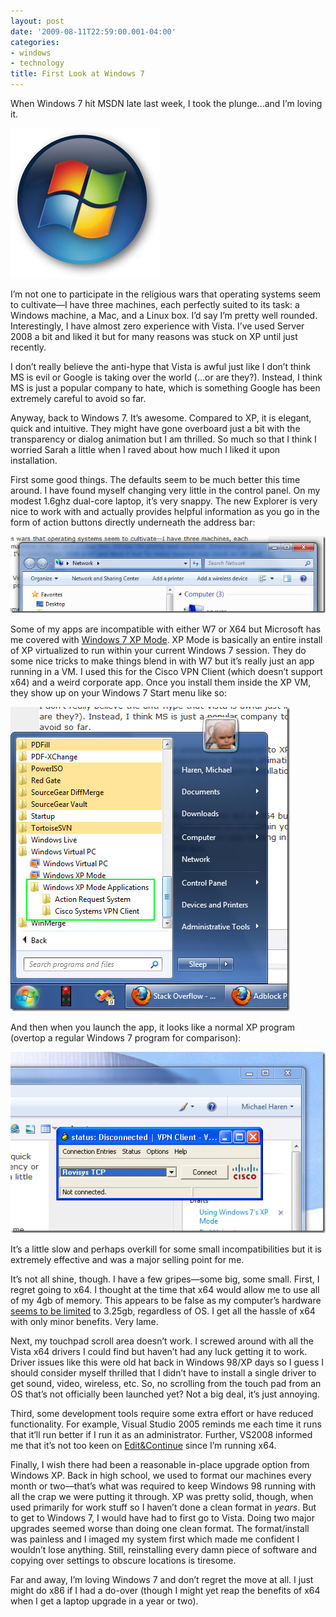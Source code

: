 ```yaml
---
layout: post
date: '2009-08-11T22:59:00.001-04:00'
categories:
- windows
- technology
title: First Look at Windows 7
---
```


When Windows 7 hit MSDN late last week, I took the plunge...and I’m loving it.

![](/assets/2009/windows-1.png) 

I’m not one to participate in the religious wars that operating systems seem to cultivate—I have three machines, each perfectly suited to its task: a Windows machine, a Mac, and a Linux box. I’d say I’m pretty well rounded. Interestingly, I have almost zero experience with Vista. I’ve used Server 2008 a bit and liked it but for many reasons was stuck on XP until just recently.

I don’t really believe the anti-hype that Vista is awful just like I don’t think MS is evil or Google is taking over the world (...or are they?). Instead, I think MS is just a popular company to hate, which is something Google has been extremely careful to avoid so far.

Anyway, back to Windows 7. It’s awesome. Compared to XP, it is elegant, quick and intuitive. They might have gone overboard just a bit with the transparency or dialog animation but I am thrilled. So much so that I think I worried Sarah a little when I raved about how much I liked it upon installation.

First some good things. The defaults seem to be much better this time around. I have found myself changing very little in the control panel. On my modest 1.6ghz dual-core laptop, it’s very snappy. The new Explorer is very nice to work with and actually provides helpful information as you go in the form of action buttons directly underneath the address bar:

![](/assets/2009/windows-2.png) 

Some of my apps are incompatible with either W7 or X64 but Microsoft has me covered with [Windows 7 XP Mode](http://www.microsoft.com/windows/virtual-pc/get-started.aspx). XP Mode is basically an entire install of XP virtualized to run within your current Windows 7 session. They do some nice tricks to make things blend in with W7 but it’s really just an app running in a VM. I used this for the Cisco VPN Client (which doesn’t support x64) and a weird corporate app. Once you install them inside the XP VM, they show up on your Windows 7 Start menu like so:

![](/assets/2009/windows-3.png) 

And then when you launch the app, it looks like a normal XP program (overtop a regular Windows 7 program for comparison):

![](/assets/2009/windows-4.png)

It’s a little slow and perhaps overkill for some small incompatibilities but it is extremely effective and was a major selling point for me.

It’s not all shine, though. I have a few gripes—some big, some small. First, I regret going to x64. I thought at the time that x64 would allow me to use all of my 4gb of memory. This appears to be false as my computer’s hardware [seems to be limited](http://superuser.com/questions/20299/why-cant-windows-7-x64-use-all-installed-memory) to 3.25gb, regardless of OS. I get all the hassle of x64 with only minor benefits. Very lame. 

Next, my touchpad scroll area doesn’t work. I screwed around with all the Vista x64 drivers I could find but haven’t had any luck getting it to work. Driver issues like this were old hat back in Windows 98/XP days so I guess I should consider myself thrilled that I didn’t have to install a single driver to get sound, video, wireless, etc. So, no scrolling from the touch pad from an OS that’s not officially been launched yet? Not a big deal, it’s just annoying. 

Third, some development tools require some extra effort or have reduced functionality. For example, Visual Studio 2005 reminds me each time it runs that it’ll run better if I run it as an administrator. Further, VS2008 informed me that it’s not too keen on [Edit&Continue](http://social.msdn.microsoft.com/Forums/en-US/vside2008/thread/fa7b70cc-af72-4449-b44c-5ae1eb0a64bd) since I’m running x64. 

Finally, I wish there had been a reasonable in-place upgrade option from Windows XP. Back in high school, we used to format our machines every month or two—that’s what was required to keep Windows 98 running with all the crap we were putting it through. XP was pretty solid, though, when used primarily for work stuff so I haven’t done a clean format in *years*. But to get to Windows 7, I would have had to first go to Vista. Doing two major upgrades seemed worse than doing one clean format. The format/install was painless and I imaged my system first which made me confident I wouldn’t lose anything. Still, reinstalling every damn piece of software and copying over settings to obscure locations is tiresome.

Far and away, I’m loving Windows 7 and don’t regret the move at all. I just might do x86 if I had a do-over (though I might yet reap the benefits of x64 when I get a laptop upgrade in a year or two).